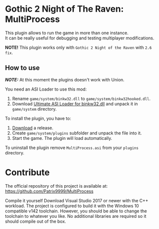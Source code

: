 # Gothic 2 Night of The Raven: MultiProcess

This plugin allows to run the game in more than one instance.   
It can be really useful for debugging and testing multiplayer modifications.

**NOTE!** This plugin works only with `Gothic 2 Night of the Raven` with `2.6 fix`.

## How to use

**_NOTE:_** At this moment the plugins doesn't work with Union.  

You need an ASI Loader to use this mod:

1. Rename `game/system/binkw32.dll` to `game/system/binkw32hooked.dll`. 
2. Download [Ultimate ASI Loader for binkw32.dll](https://github.com/user-attachments/files/22582869/binkw32.zip) and unpack it in `game/system` directory. 

To install the plugin, you have to:

1. [Download](https://github.com/Patrix9999/MultiProcess/releases) a release.
2. Create `game/system/plugins` subfolder and unpack the file into it.
3. Start the game. The plugin will load automatically.

To uninstall the plugin remove `MultiProcess.asi` from your `plugins` directory. 

# Contribute

The official repository of this project is available at: https://github.com/Patrix9999/MultiProcess

Compile it yourself
Download Visual Studio 2017 or newer with the C++ workload. The project is configured to build it with the Windows 10 compatible v142 toolchain. However, you should be able to change the toolchain to whatever you like. No additional libraries are required so it should compile out of the box.
